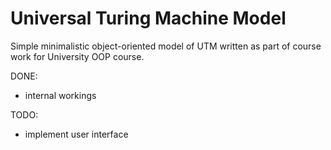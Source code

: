 # Universal Turing Machine Model

Simple minimalistic object-oriented model of UTM written as part of course work for University OOP course.

DONE:
- internal workings


TODO: 
- implement user interface

